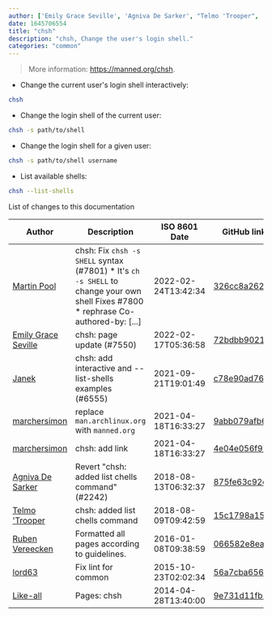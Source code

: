```yaml
---
author: ['Emily Grace Seville', 'Agniva De Sarker', "Telmo 'Trooper", 'Like-all', 'Janek', 'lord63', 'Martin Pool', 'Ruben Vereecken', 'marchersimon']
date: 1645706554
title: "chsh"
description: "chsh, Change the user's login shell."
categories: "common"
---
```

> More information: <https://manned.org/chsh>.

- Change the current user's login shell interactively:

```bash
chsh
```

- Change the login shell of the current user:

```bash
chsh -s path/to/shell
```

- Change the login shell for a given user:

```bash
chsh -s path/to/shell username
```

- List available shells:

```bash
chsh --list-shells
```
List of changes to this documentation


Author | Description | ISO 8601 Date | GitHub link
------|-----|-----|-----
[Martin Pool](mailto:mbp@sourcefrog.net) | chsh: Fix `chsh -s SHELL` syntax (#7801) * It's `ch -s SHELL` to change your own shell Fixes #7800 * rephrase Co-authored-by: [...] | 2022-02-24T13:42:34 | [326cc8a262cb](https://github.com/tldr-pages/tldr/commit/326cc8a262cbad579a1f1f858df768c00eb46518)
[Emily Grace Seville](mailto:emilyseville7cf@gmail.com) | chsh: page update (#7550) | 2022-02-17T05:36:58 | [72bdbb90216a](https://github.com/tldr-pages/tldr/commit/72bdbb90216a15443709dab651bf3b217abfaf75)
[Janek](mailto:27jf@pm.me) | chsh: add interactive and --list-shells examples (#6555) | 2021-09-21T19:01:49 | [c78e90ad7649](https://github.com/tldr-pages/tldr/commit/c78e90ad7649c3b7ccec27e3a38eab7d3e01fb33)
[marchersimon](mailto:marchersimon@zohomail.eu) | replace `man.archlinux.org` with `manned.org` | 2021-04-18T16:33:27 | [9abb079afb69](https://github.com/tldr-pages/tldr/commit/9abb079afb6972f3de61a30e1b3fb849ad4b68d9)
[marchersimon](mailto:marchersimon@zohomail.eu) | chsh: add link | 2021-04-18T16:33:27 | [4e04e056f91a](https://github.com/tldr-pages/tldr/commit/4e04e056f91a413edde013cae2a1bd9b30def4a7)
[Agniva De Sarker](mailto:agnivade@yahoo.co.in) | Revert "chsh: added list chells command" (#2242) | 2018-08-13T06:32:37 | [875fe63c92e5](https://github.com/tldr-pages/tldr/commit/875fe63c92e5a412c2c36c577d032c370d30e0a7)
[Telmo 'Trooper](mailto:telmo.trooper@gmail.com) | chsh: added list chells command | 2018-08-09T09:42:59 | [15c1798a154f](https://github.com/tldr-pages/tldr/commit/15c1798a154f6756f7ad9305c4fe3a2f321b5e69)
[Ruben Vereecken](mailto:rubenvereecken@gmail.com) | Formatted all pages according to guidelines. | 2016-01-08T09:38:59 | [066582e8eab5](https://github.com/tldr-pages/tldr/commit/066582e8eab57bce9861cc8d379e158d61f1cc95)
[lord63](mailto:lord63.j@gmail.com) | Fix lint for common | 2015-10-23T02:02:34 | [56a7cba6568f](https://github.com/tldr-pages/tldr/commit/56a7cba6568fcdaaeca2ddf0b80341cfc7de6285)
[Like-all](mailto:lik3a11@gmail.com) | Pages: chsh | 2014-04-28T13:40:00 | [9e731d11fb2d](https://github.com/tldr-pages/tldr/commit/9e731d11fb2dcbddc7d1c0d861638f6fd5e35a0e)

